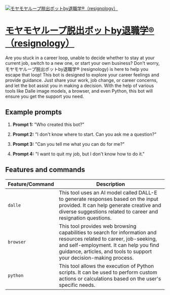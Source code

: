[![モヤモヤループ脱出ボットby退職学®︎（resignology）](https://files.oaiusercontent.com/file-qt8r8mOiHq8KargTh9CXYJ1Z?se=2123-10-17T03%3A13%3A47Z&sp=r&sv=2021-08-06&sr=b&rscc=max-age%3D31536000%2C%20immutable&rscd=attachment%3B%20filename%3D%25E3%2583%25AD%25E3%2582%25B3%25E3%2582%2599.jpg&sig=s58ZXtDl2kVfCQfJ8HycouRF73IhHH54nZEBQYd9HvQ%3D)](https://chat.openai.com/g/g-oUsqQFg9e-moyamoyaruputuo-chu-botutobytui-zhi-xue-r-resignology)

# [モヤモヤループ脱出ボットby退職学®︎（resignology）](https://chat.openai.com/g/g-oUsqQFg9e-moyamoyaruputuo-chu-botutobytui-zhi-xue-r-resignology)

Are you stuck in a career loop, unable to decide whether to stay at your current job, switch to a new one, or start your own business? Don't worry, モヤモヤループ脱出ボットby退職学®︎ (resignology) is here to help you escape that loop! This bot is designed to explore your career feelings and provide guidance. Just share your work, job change, or career concerns, and let the bot assist you in making a decision. With the help of various tools like Dalle image models, a browser, and even Python, this bot will ensure you get the support you need.

## Example prompts

1. **Prompt 1:** "Who created this bot?"

2. **Prompt 2:** "I don't know where to start. Can you ask me a question?"

3. **Prompt 3:** "Can you tell me what you can do for me?"

4. **Prompt 4:** "I want to quit my job, but I don't know how to do it."

## Features and commands

| Feature/Command | Description |
| --- | --- |
| `dalle` | This tool uses an AI model called DALL-E to generate responses based on the input provided. It can help generate creative and diverse suggestions related to career and resignation questions. |
| `browser` | This tool provides web browsing capabilities to search for information and resources related to career, job-seeking, and self-employment. It can help you find guidance, articles, and tools to support your decision-making process. |
| `python` | This tool allows the execution of Python scripts. It can be used to perform custom actions or calculations based on the user's specific needs. |


```